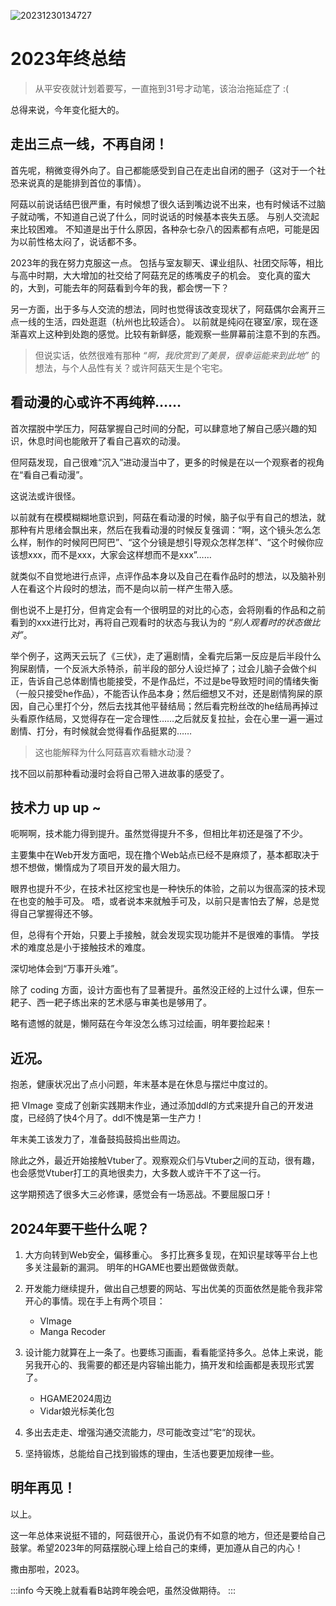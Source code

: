![20231230134727](https://img.ma5hr00m.top/blog/20231230134727.png)

# 2023年终总结<Badge type="tip" text="12月31日" />

> 从平安夜就计划着要写，一直拖到31号才动笔，该治治拖延症了 :\(

总得来说，今年变化挺大的。

## 走出三点一线，不再自闭！
首先呢，稍微变得外向了。自己都能感受到自己在走出自闭的圈子（这对于一个社恐来说真的是能排到首位的事情）。

阿菇以前说话结巴很严重，有时候想了很久话到嘴边说不出来，也有时候话不过脑子就动嘴，不知道自己说了什么，同时说话的时候基本丧失五感。
与别人交流起来比较困难。
不知道是出于什么原因，各种杂七杂八的因素都有点吧，可能是因为以前性格太闷了，说话都不多。

2023年的我在努力克服这一点。
包括与室友聊天、课业组队、社团交际等，相比与高中时期，大大增加的社交给了阿菇充足的练嘴皮子的机会。
变化真的蛮大的，大到，可能去年的阿菇看到今年的我，都会愣一下？

另一方面，出于多与人交流的想法，同时也觉得该改变现状了，阿菇偶尔会离开三点一线的生活，四处逛逛（杭州也比较适合）。
以前就是纯闷在寝室/家，现在逐渐喜欢上这种到处跑的感觉。比较有新鲜感，能观察一些屏幕前注意不到的东西。

> 但说实话，依然很难有那种 *“啊，我欣赏到了美景，很幸运能来到此地”* 的想法，与个人品性有关？或许阿菇天生是个宅宅。

## 看动漫的心或许不再纯粹……
首次摆脱中学压力，阿菇掌握自己时间的分配，可以肆意地了解自己感兴趣的知识，休息时间也能敞开了看自己喜欢的动漫。

但阿菇发现，自己很难“沉入”进动漫当中了，更多的时候是在以一个观察者的视角在“看自己看动漫”。

这说法或许很怪。

以前就有在模模糊糊地意识到，阿菇在看动漫的时候，脑子似乎有自己的想法，就那种有片思绪会飘出来，然后在我看动漫的时候反复强调：“啊，这个镜头怎么怎么样，制作的时候阿巴阿巴”、“这个分镜是想引导观众怎样怎样”、“这个时候你应该想xxx，而不是xxx，大家会这样想而不是xxx”……

就类似不自觉地进行点评，点评作品本身以及自己在看作品时的想法，以及脑补别人在看这个片段时的想法，而不是向以前一样产生带入感。

倒也说不上是打分，但肯定会有一个很明显的对比的心态，会将刚看的作品和之前看到的xxx进行比对，再将自己观看时的状态与我认为的 *“别人观看时的状态做比对”*。

举个例子，这两天云玩了《三伏》，走了遍剧情，全看完后第一反应是后半段什么狗屎剧情，一个反派大杀特杀，前半段的部分人设烂掉了；过会儿脑子会做个纠正，告诉自己总体剧情也能接受，不是作品烂，不过是be导致短时间的情绪失衡（一般只接受he作品），不能否认作品本身；然后细想又不对，还是剧情狗屎的原因，自己心里打个分，然后去找其他平替结局；然后看完粉丝改的he结局再掉过头看原作结局，又觉得存在一定合理性……之后就反复拉扯，会在心里一遍一遍过剧情、打分，有时候就会觉得看作品挺累的……

> 这也能解释为什么阿菇喜欢看糖水动漫？

找不回以前那种看动漫时会将自己带入进故事的感受了。

## 技术力 up up ~
呃啊啊，技术能力得到提升。虽然觉得提升不多，但相比年初还是强了不少。

主要集中在Web开发方面吧，现在撸个Web站点已经不是麻烦了，基本都取决于想不想做，懒惰成为了项目开发的最大阻力。

眼界也提升不少，在技术社区挖宝也是一种快乐的体验，之前以为很高深的技术现在也变的触手可及。
唔，或者说本来就触手可及，以前只是害怕去了解，总是觉得自己掌握得还不够。

但，总得有个开始，只要上手接触，就会发现实现功能并不是很难的事情。
学技术的难度总是小于接触技术的难度。

深切地体会到“万事开头难”。

除了 coding 方面，设计方面也有了显著提升。虽然没正经的上过什么课，但东一耙子、西一耙子练出来的艺术感与审美也是够用了。

略有遗憾的就是，懒阿菇在今年没怎么练习过绘画，明年要捡起来！

## 近况。
抱恙，健康状况出了点小问题，年末基本是在休息与摆烂中度过的。

把 VImage 变成了创新实践期末作业，通过添加ddl的方式来提升自己的开发进度，已经鸽了快4个月了。ddl不愧是第一生产力！

年末美工该发力了，准备鼓捣鼓捣出些周边。

除此之外，最近开始接触Vtuber了。观察观众们与Vtuber之间的互动，很有趣，也会感觉Vtuber打工的真地很卖力，大多数人或许干不了这一行。

这学期预选了很多大三必修课，感觉会有一场恶战。不要屈服口牙！

## 2024年要干些什么呢？
1. 大方向转到Web安全，偏移重心。
多打比赛多复现，在知识星球等平台上也多关注最新的漏洞。
明年的HGAME也要出题做做贡献。

2. 开发能力继续提升，做出自己想要的网站、写出优美的页面依然是能令我非常开心的事情。现在手上有两个项目：
   - VImage
   - Manga Recoder

1. 设计能力就算在上一条了。也要练习画画，看看能坚持多久。总体上来说，能另我开心的、我需要的都还是内容输出能力，搞开发和绘画都是表现形式罢了。
   - HGAME2024周边
   - Vidar娘光标美化包

2. 多出去走走、增强沟通交流能力，尽可能改变过”宅“的现状。

3. 坚持锻炼，总能给自己找到锻炼的理由，生活也要更加规律一些。

## 明年再见！

以上。

这一年总体来说挺不错的，阿菇很开心，虽说仍有不如意的地方，但还是要给自己鼓掌。希望2023年的阿菇摆脱心理上给自己的束缚，更加遵从自己的内心！

撒由那啦，2023。

:::info
今天晚上就看看B站跨年晚会吧，虽然没做期待。
:::